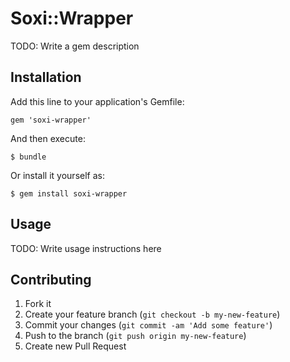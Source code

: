 # Soxi::Wrapper

TODO: Write a gem description

## Installation

Add this line to your application's Gemfile:

    gem 'soxi-wrapper'

And then execute:

    $ bundle

Or install it yourself as:

    $ gem install soxi-wrapper

## Usage

TODO: Write usage instructions here

## Contributing

1. Fork it
2. Create your feature branch (`git checkout -b my-new-feature`)
3. Commit your changes (`git commit -am 'Add some feature'`)
4. Push to the branch (`git push origin my-new-feature`)
5. Create new Pull Request
